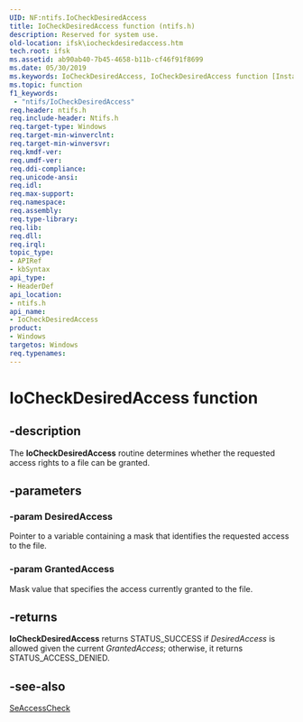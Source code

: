 ```yaml
---
UID: NF:ntifs.IoCheckDesiredAccess
title: IoCheckDesiredAccess function (ntifs.h)
description: Reserved for system use.
old-location: ifsk\iocheckdesiredaccess.htm
tech.root: ifsk
ms.assetid: ab90ab40-7b45-4658-b11b-cf46f91f8699
ms.date: 05/30/2019
ms.keywords: IoCheckDesiredAccess, IoCheckDesiredAccess function [Installable File System Drivers], ifsk.iocheckdesiredaccess, ioref_f8879d66-0bad-4c92-b2a3-853b7eb65ac6.xml, ntifs/IoCheckDesiredAccess
ms.topic: function
f1_keywords:
 - "ntifs/IoCheckDesiredAccess"
req.header: ntifs.h
req.include-header: Ntifs.h
req.target-type: Windows
req.target-min-winverclnt: 
req.target-min-winversvr: 
req.kmdf-ver: 
req.umdf-ver: 
req.ddi-compliance: 
req.unicode-ansi: 
req.idl: 
req.max-support: 
req.namespace: 
req.assembly: 
req.type-library: 
req.lib: 
req.dll: 
req.irql: 
topic_type:
- APIRef
- kbSyntax
api_type:
- HeaderDef
api_location:
- ntifs.h
api_name:
- IoCheckDesiredAccess
product:
- Windows
targetos: Windows
req.typenames: 
---
```


# IoCheckDesiredAccess function

## -description

The **IoCheckDesiredAccess** routine determines whether the requested access rights to a file can be granted.

## -parameters

### -param DesiredAccess

Pointer to a variable containing a mask that identifies the requested access to the file.

### -param GrantedAccess

Mask value that specifies the access currently granted to the file.

## -returns

**IoCheckDesiredAccess** returns STATUS_SUCCESS if *DesiredAccess* is allowed given the current *GrantedAccess*; otherwise, it returns STATUS_ACCESS_DENIED.

## -see-also

[SeAccessCheck](https://docs.microsoft.com/windows-hardware/drivers/ddi/wdm/nf-wdm-seaccesscheck)
